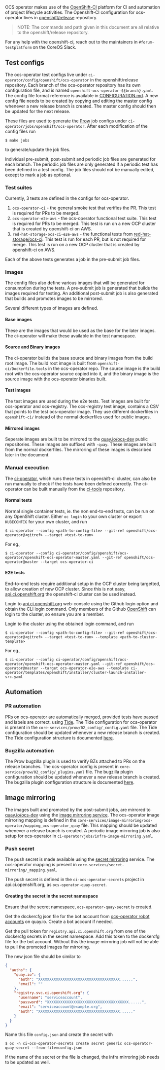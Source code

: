 OCS operator makes use of the [OpenShift-CI][1] platform for CI and automation of project lifecycle activities.
The Openshift-CI configuration for ocs-operator lives in [openshift/release][2] repository.

> NOTE: The commands and path given in this document are all relative to the openshift/release repository.

For any help with the openshift-ci, reach out to the maintainers in `#forum-testplatform` on the CoreOS Slack.


## Test configs

The ocs-operator test configs live under `ci-operator/config/openshift/ocs-operator` in the openshift/release repository.
Each branch of the ocs-operator repository has its own configuration file, and is named `openshift-ocs-operator-${branch}.yaml`.
The config file format reference is available in [CONFIGURATION.md][4].
A new config file needs to be created by copying and editing the master config whenever a new release branch is created.
The master config should then be updated for the next release.

These files are used to generate the [Prow][3] job configs under `ci-operator/jobs/openshift/ocs-operator`. After each modification of the config files run

```console
$ make jobs
```

to generate/update the job files.

Individual pre-submit, post-submit and periodic job files are generated for each branch.
The periodic job files are only generated if a periodic test has been defined in a test config.
The job files should not be manually edited, except to mark a job as optional.

### Test suites

Currently, 3 tests are defined in the configs for ocs-operator.

1. `ocs-operator-ci` - the general smoke test that verifies the PR. This test is required for PRs to be merged.
2. `ocs-operator-e2e-aws` - the ocs-operator functional test suite. This test is required for PRs to be merged. This test is run on a new OCP cluster that is created by openshift-ci on AWS.
3. `red-hat-storage-ocs-ci-e2e-aws` - the functional tests from [red-hat-storage/ocs-ci][5]. This test is run for each PR, but is not required for merge. This test is run on a new OCP cluster that is created by openshift-ci on AWS.

Each of the above tests generates a job in the pre-submit job files.

### Images

The config files also define various images that will be generated for consumption during the tests. A pre-submit job is generated that builds the images required for testing. An additional post-submit job is also generated that builds and promotes images to be mirrored.

Several different types of images are defined.

#### Base images

These are the images that would be used as the base for the later images. The ci-operator will make these available in the test namespace.

#### Source and Binary images

The ci-operator builds the base source and binary images from the build root image. The build root image is built from `openshift-ci/Dockerfile.tools` in the ocs-operator repo.
The source image is the build root with the ocs-operator source copied into it, and the binary image is the source image with the ocs-operator binaries built.

#### Test images

The test images are used during the e2e tests. Test images are built for ocs-operator and ocs-registry. The ocs-registry test image, contains a CSV that points to the test ocs-operator image. They use different dockerfiles in `openshift-ci/` instead of the normal dockerfiles used for public images.

#### Mirrored images

Seperate images are built to be mirrored to the [quay.io/ocs-dev][6] public repositories. These images are suffixed with `-quay`. These images are built from the normal dockerfiles. The mirroring of these images is described later in the document.

### Manual execution

The [ci-operator][7], which runs these tests in openshift-ci cluster, can also be run manually to check if the tests have been defined correctly. The ci-operator can be built manually from the [ci-tools][8] repository.

#### Normal tests

Normal single container tests, ie. the non end-to-end tests, can be run on any OpenShift cluster. Either `oc login` to your own cluster or export `KUBECONFIG` for your own cluster, and run

```console
$ ci-operator --config <path-to-config-file> --git-ref openshift/ocs-operator@<gitref> --target <test-to-run>
```

For eg.,

```console
$ ci-operator --config ci-operator/config/openshift/ocs-operator/openshift-ocs-operator-master.yaml --git-ref openshift/ocs-operator@master --target ocs-operator-ci
```

#### E2E tests

End-to-end tests require additional setup in the OCP cluster being targetted, to allow creation of new OCP cluster. Since this is not easy, [api.ci.openshift.org][1] the openshift-ci cluster can be used instead.

Login to [api.ci.openshift.org][1] web-console using the Github login option and obtain the CLI login command. Only members of the Github [OpenShift][9] can login to the cluster, so ensure you are a member.

Login to the cluster using the obtained login command, and run

```console
$ ci-operator --config <path-to-config-file> --git-ref openshift/ocs-operator@<gitref> --target <test-to-run> --template <path-to-cluster-template>
```

For eg.,

```console
$ ci-operator --config ci-operator/config/openshift/ocs-operator/openshift-ocs-operator-master.yaml --git-ref openshift/ocs-operator@master --target ocs-operator-e2e-aws --template ci-operator/templates/openshift/installer/cluster-launch-installer-src.yaml
```

## Automation

### PR automation

PRs on ocs-operator are automatically merged, provided tests have passed and labels are correct, using [Tide][10].
The Tide configuration for ocs-operator is present in the `core-services/prow/02_config/_config.yaml` file.
The Tide configuration should be updated whenever a new release branch is created.
The Tide configuration structure is documented [here][14].

### Bugzilla automation

The Prow bugzilla plugin is used to verify BZs attached to PRs on the release branches.
The ocs-operator config is present in `core-service/prow/02_config/_plugins.yaml` file.
The bugzilla plugin configuration should be updated whenever a new release branch is created.
The bugzilla plugin configuration structure is documented [here][15].

## Image mirroring

The images built and promoted by the post-submit jobs, are mirrored to [quay.io/ocs-dev][6] using the [image mirroring service][11].
The ocs-operator image mirroring mapping is defined in the `core-services/image-mirroring/ocs-operator/mapping_ocs-operator_quay` file.
This mapping should be updated whenever a release branch is created.
A periodic image mirroring job is also setup for ocs-operator in `ci-operator/jobs/infra-image-mirroring.yaml`.

### Push secret

The push secret is made available using the [secret mirroring][12] service. The ocs-operator mapping is present in `core-services/secret-mirroring/_mapping.yaml`.

The push secret is defined in the `ci-ocs-operator-secrets` project in api.ci.openshift.org, as `ocs-operator-quay-secret`.

#### Creating the secret in the secret namespace

Ensure that the secret namespace, `ocs-operator-quay-secret` is created.

Get the dockercfg json file for the bot account from [ocs-operator robot accounts][12] on quay.io. Create a bot account if needed.

Get the pull token for `registry.api.ci.openshift.org` from one of the dockercfg secrets in the secret namespace. Add this token to the dockercfg file for the bot account. Without this the image mirroring job will not be able to pull the promoted images for mirroring.

The new json file should be similar to

```json
{
  "auths": {
    "quay.io": {
      "auth": "XXXXXXXXXXXXXXXXXXXXXXXXXXXXXXXXXXXXX......",
      "email": ""
    },
    "registry.svc.ci.openshift.org": {
      "username": "serviceaccount",
      "password": "XXXXXXXXXXXXXXXXXXXXXXXXXXXXXXXXXXXXX......",
      "email": "serviceaccount@example.org",
      "auth": "XXXXXXXXXXXXXXXXXXXXXXXXXXXXXXXXXXXXX......"
    }
  }
}
```

Name this file `config.json` and create the secret with

```console
$ oc -n ci-ocs-operator-secrets create secret generic ocs-operator-quay-secret --from-file=config.json
```

If the name of the secret or the file is changed, the infra mirroring job needs to be updated as well.

[1]: https://api.ci.openshift.org
[2]: https://github.com/openshift/release
[3]: https://github.com/kubernetes/test-infra/tree/master/prow
[4]: https://github.com/openshift/ci-tools/blob/master/CONFIGURATION.md
[5]: https://github.com/red-hat-storage/ocs-ci
[6]: https://quay.io/ocs-dev
[7]: https://github.com/openshift/ci-tools/blob/master/CI_OPERATOR.md
[8]: https://github.com/openshift/ci-tools
[9]: https://github.com/openshift
[10]: https://github.com/kubernetes/test-infra/tree/master/prow/tide
[11]: https://github.com/openshift/release/blob/master/core-services/image-mirroring/README.md
[12]: https://github.com/openshift/release/blob/master/core-services/secret-mirroring/README.md
[13]: https://quay.io/organization/ocs-dev?tab=robots
[14]: https://godoc.org/github.com/kubernetes/test-infra/prow/config#Tide
[15]: https://godoc.org/k8s.io/test-infra/prow/plugins#BugzillaBranchOptions
